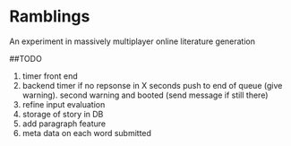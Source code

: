 # Ramblings
An experiment in massively multiplayer online literature generation

##TODO
1. timer front end
2. backend timer if no repsonse in X seconds push to end of queue (give warning). second warning and booted (send message if still there)
3. refine input evaluation
4. storage of story in DB
5. add paragraph feature
6. meta data on each word submitted